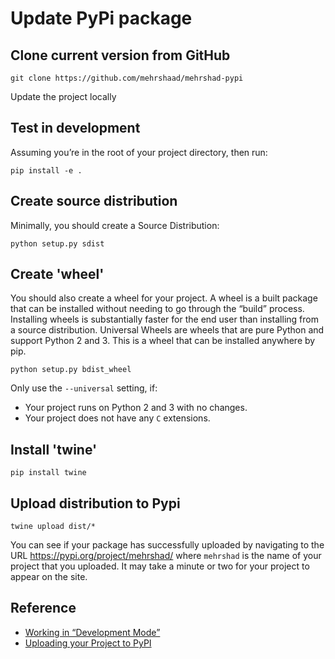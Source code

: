 # Update PyPi package

## Clone current version from GitHub
```
git clone https://github.com/mehrshaad/mehrshad-pypi
```
Update the project locally

## Test in development
Assuming you’re in the root of your project directory, then run:
```
pip install -e .
```

## Create source distribution
Minimally, you should create a Source Distribution:
```
python setup.py sdist
```

## Create 'wheel'
You should also create a wheel for your project. 
A wheel is a built package that can be installed without needing to go through the “build” process. 
Installing wheels is substantially faster for the end user than installing from a source distribution.
Universal Wheels are wheels that are pure Python and support Python 2 and 3. 
This is a wheel that can be installed anywhere by pip.
```
python setup.py bdist_wheel
```
Only use the `--universal` setting, if:
* Your project runs on Python 2 and 3 with no changes.
* Your project does not have any `C` extensions.

## Install 'twine'
```
pip install twine
```

## Upload distribution to Pypi
```
twine upload dist/*
```
You can see if your package has successfully uploaded by navigating
to the URL https://pypi.org/project/mehrshad/ where `mehrshad` is the name of your project that you uploaded. 
It may take a minute or two for your project to appear on the site.

## Reference
* [Working in “Development Mode”](https://packaging.python.org/tutorials/distributing-packages/#working-in-development-mode)
* [Uploading your Project to PyPI](https://packaging.python.org/tutorials/distributing-packages/#uploading-your-project-to-pypi)